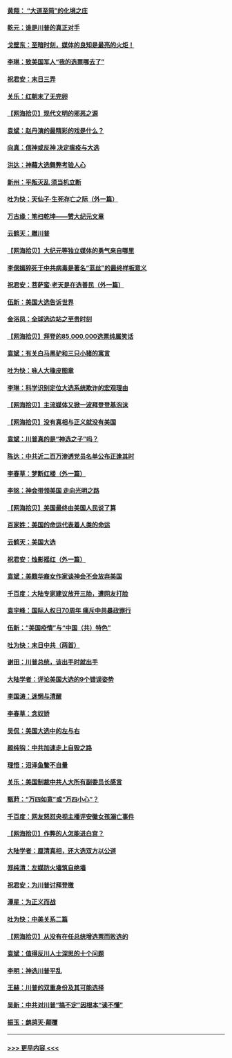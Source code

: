 #### [黄翔： “大道至简”的化境之庄](../pages/nsc993/n12637541.md?t=12222102) 
#### [乾元：谁是川普的真正对手](../pages/nsc993/n12637090.md?t=12222102) 
#### [戈壁东：至暗时刻，媒体的良知是最亮的火炬！](../pages/nsc993/n12637042.md?t=12222102) 
#### [李琳：致美国军人“我的选票哪去了”](../pages/nsc993/n12635351.md?t=12222102) 
#### [祝君安：末日三弄](../pages/nsc993/n12635324.md?t=12222102) 
#### [关乐：红朝末了无完卵](../pages/nsc993/n12635315.md?t=12222102) 
#### [【网海拾贝】现代文明的邪恶之源](../pages/nsc993/n12634425.md?t=12222102) 
#### [袁斌：赵丹演的最精彩的戏是什么？](../pages/nsc993/n12633316.md?t=12222102) 
#### [向真：信神或反神 决定瘟疫与大选](../pages/nsc993/n12632710.md?t=12222102) 
#### [洪达：神藉大选舞弊考验人心](../pages/nsc993/n12631962.md?t=12222102) 
#### [新州：平叛灭乱  须当机立断](../pages/nsc993/n12631946.md?t=12222102) 
#### [吐为快：天仙子‧生死存亡之际（外一篇）](../pages/nsc993/n12631927.md?t=12222102) 
#### [万古缘：笔扫乾坤——赞大纪元文章](../pages/nsc993/n12631922.md?t=12222102) 
#### [云鹤天：赠川普](../pages/nsc993/n12631823.md?t=12222102) 
#### [【网海拾贝】大纪元等独立媒体的勇气来自哪里](../pages/nsc993/n12629961.md?t=12222102) 
#### [李偲嫣猝死于中共病毒是著名“蓝丝”的最终样板意义](../pages/nsc993/n12628812.md?t=12222102) 
#### [祝君安：菩萨蛮·老天是在选善民（外一篇）](../pages/nsc993/n12628793.md?t=12222102) 
#### [伍新：美国大选告诉世界](../pages/nsc993/n12628768.md?t=12222102) 
#### [金浴凤：全球选边站之至贵时刻](../pages/nsc993/n12627318.md?t=12222102) 
#### [【网海拾贝】拜登的85,000,000选票纯属笑话](../pages/nsc993/n12626569.md?t=12222102) 
#### [袁斌：有关白马黑驴和三只小猪的寓言](../pages/nsc993/n12626198.md?t=12222102) 
#### [吐为快：咏人大橡皮图章](../pages/nsc993/n12624470.md?t=12222102) 
#### [李琳：科学识别定位大选系统欺诈的宏观理由](../pages/nsc993/n12624340.md?t=12222102) 
#### [【网海拾贝】主流媒体又掀一波拜登登基泡沫](../pages/nsc993/n12624000.md?t=12222102) 
#### [【网海拾贝】没有真相与正义就没有美国](../pages/nsc993/n12621885.md?t=12222102) 
#### [袁斌：川普真的是“神选之子”吗？](../pages/nsc993/n12621749.md?t=12222102) 
#### [陈达：中共近二百万渗透党员名单公布正逢其时](../pages/nsc993/n12620870.md?t=12222102) 
#### [李春草：梦断红楼（外一篇）](../pages/nsc993/n12619122.md?t=12222102) 
#### [李铭：神会带领美国 走向光明之路](../pages/nsc993/n12618584.md?t=12222102) 
#### [【网海拾贝】美国最终由美国人民说了算](../pages/nsc993/n12617255.md?t=12222102) 
#### [百家姓：美国的命运代表着人类的命运](../pages/nsc993/n12615838.md?t=12222102) 
#### [云鹤天：美国大选](../pages/nsc993/n12615994.md?t=12222102) 
#### [祝君安：烛影摇红（外一篇）](../pages/nsc993/n12615975.md?t=12222102) 
#### [袁斌：美籍华裔女作家谈神会不会放弃美国](../pages/nsc993/n12615263.md?t=12222102) 
#### [千百度：大陆专家建议放开三胎，遭网友打脸](../pages/nsc993/n12614456.md?t=12222102) 
#### [袁宇峰：国际人权日70周年 痛斥中共暴政罪行](../pages/nsc993/n12611965.md?t=12222102) 
#### [伍新：“美国疫情”与“中国（共）特色”](../pages/nsc993/n12611463.md?t=12222102) 
#### [吐为快：末日中共（两首）](../pages/nsc993/n12611461.md?t=12222102) 
#### [谢田：川普总统，该出手时就出手](../pages/nsc993/n12610905.md?t=12222102) 
#### [大陆学者：评论美国大选的9个错误姿势](../pages/nsc993/n12609586.md?t=12222102) 
#### [李国涛：迷惘与清醒](../pages/nsc993/n12607532.md?t=12222102) 
#### [李春草：念奴娇](../pages/nsc993/n12607083.md?t=12222102) 
#### [吴侃：美国大选中的左与右](../pages/nsc993/n12607054.md?t=12222102) 
#### [颜纯钩：中共加速走上自毁之路](../pages/nsc993/n12606473.md?t=12222102) 
#### [理悟：沼泽鱼鳖不自量](../pages/nsc993/n12606454.md?t=12222102) 
#### [关乐：美国制裁中共人大所有副委员长感言](../pages/nsc993/n12606442.md?t=12222102) 
#### [甄莳：“万四如意”或“万四小心”？](../pages/nsc993/n12606091.md?t=12222102) 
#### [千百度：网友怒怼央视主播评安徽女孩溺亡事件](../pages/nsc993/n12605370.md?t=12222102) 
#### [【网海拾贝】作弊的人怎能进白宫？](../pages/nsc993/n12603546.md?t=12222102) 
#### [大陆学者：厘清真相，还大选双方以公道](../pages/nsc993/n12603475.md?t=12222102) 
#### [郑纯清：左媒防火墙筑自绝墙](../pages/nsc993/n12602226.md?t=12222102) 
#### [祝君安：为川普讨拜登檄](../pages/nsc993/n12602199.md?t=12222102) 
#### [潭星：为正义而战](../pages/nsc993/n12600926.md?t=12222102) 
#### [吐为快：中美关系二篇](../pages/nsc993/n12600908.md?t=12222102) 
#### [【网海拾贝】从没有在任总统增选票而败选的](../pages/nsc993/n12600435.md?t=12222102) 
#### [袁斌：值得反川人士深思的十个问题](../pages/nsc993/n12600332.md?t=12222102) 
#### [李明：神选川普平乱](../pages/nsc993/n12599751.md?t=12222102) 
#### [王赫：川普的双重身份及其可能选择](../pages/nsc993/n12599723.md?t=12222102) 
#### [吴新：中共对川普“搞不定”因根本“读不懂”](../pages/nsc993/n12599502.md?t=12222102) 
#### [振玉：鹧鸪天‧颠覆](../pages/nsc993/n12599494.md?t=12222102) 

----
#### [ >>> 更早内容 <<< ](../indexes/nsc993-earlier.md)
